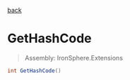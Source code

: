 ﻿

[back](/IronSphere.Extensions/types/CharArrayExtension)

# GetHashCode

> Assembly: IronSphere.Extensions

```csharp
int GetHashCode()
```



 